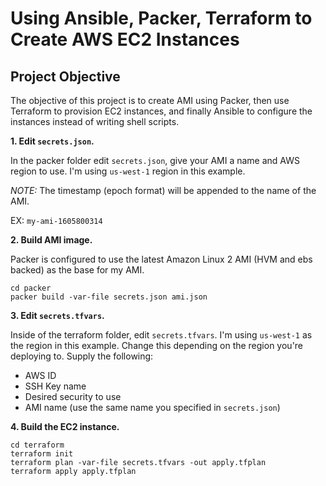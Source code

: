 # Using Ansible, Packer, Terraform to Create AWS EC2 Instances

## Project Objective
The objective of this project is to create AMI using Packer, then use Terraform to provision EC2 instances, and finally Ansible to configure the instances instead of writing shell scripts.

**1. Edit `secrets.json`.** 

In the packer folder edit `secrets.json`, give your AMI a name and AWS region to use. I'm using `us-west-1` region in this example.

_NOTE:_ The timestamp (epoch format) will be appended to the name of the AMI.

EX: `my-ami-1605800314` 

**2. Build AMI image.**

Packer is configured to use the latest Amazon Linux 2 AMI (HVM and ebs backed) as the base for my AMI.
```
cd packer
packer build -var-file secrets.json ami.json
```

**3. Edit `secrets.tfvars`.** 

Inside of the terraform folder, edit `secrets.tfvars`. I'm using `us-west-1` as the region in this example. Change this depending on the region you're deploying to.
Supply the following:
- AWS ID
- SSH Key name
- Desired security to use
- AMI name (use the same name you specified in `secrets.json`)

**4. Build the EC2 instance.**
```
cd terraform
terraform init
terraform plan -var-file secrets.tfvars -out apply.tfplan
terraform apply apply.tfplan
